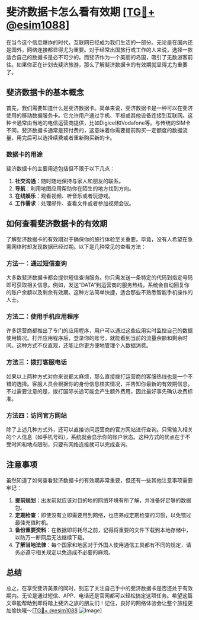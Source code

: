 # 斐济数据卡怎么看有效期 [[TG💪+ @esim1088](https://t.me/s/esim1088)]

在当今这个信息爆炸的时代，互联网已经成为我们生活的一部分。无论是在国内还是国外，网络连接都显得尤为重要。对于经常出国旅行或工作的人来说，选择一款适合自己的数据卡是必不可少的。而斐济作为一个美丽的岛国，吸引了无数游客前往。如果你正在计划去斐济旅游，那么了解斐济数据卡的有效期就显得尤为重要了。

## 斐济数据卡的基本概念

首先，我们需要知道什么是斐济数据卡。简单来说，斐济数据卡是一种可以在斐济使用的移动数据服务卡。它允许用户通过手机、平板或其他设备连接到互联网。这种卡通常由当地的电信运营商提供，比如Digicel和Vodafone等。与传统的SIM卡不同，斐济数据卡通常是预付费的，这意味着你需要提前购买一定额度的数据流量，用完后可以选择续费或者重新购买新的卡。

### 数据卡的用途

斐济数据卡的主要用途包括但不限于以下几点：

1. **社交沟通**：随时随地保持与家人和朋友的联系。
2. **导航**：利用地图应用帮助你在陌生的地方找到方向。
3. **在线娱乐**：观看视频、听音乐或者玩游戏。
4. **工作需求**：处理邮件、查看文件或者参加视频会议。

## 如何查看斐济数据卡的有效期

了解斐济数据卡的有效期对于确保你的旅行体验至关重要。毕竟，没有人希望在急需网络时却发现数据已经过期。以下是几种常见的查看方法：

### 方法一：通过短信查询

大多数斐济数据卡都会提供短信查询服务。你只需发送一条特定的代码到指定号码即可获取相关信息。例如，发送“DATA”到运营商的服务热线，系统会自动回复你的账户余额以及剩余有效期。这种方法简单快捷，适合那些不熟悉智能手机操作的人士。

### 方法二：使用手机应用程序

许多运营商都推出了专门的应用程序，用户可以通过这些应用实时监控自己的数据使用情况。打开应用程序后，登录你的账号，就能看到当前的流量余额和剩余时间。这种方式不仅直观，还能让你更方便地管理个人数据消费。

### 方法三：拨打客服电话

如果以上两种方式对你来说都太麻烦，那么直接拨打运营商的客服热线也是一个不错的选择。客服人员会根据你的身份信息核实情况，并告知你最新的有效期信息。不过需要注意的是，拨打国际长途可能会产生额外费用，因此最好事先确认收费标准。

### 方法四：访问官方网站

除了上述几种方式外，还可以直接访问运营商的官方网站进行查询。只需输入相关的个人信息（如手机号码），系统就会显示你的账户状态。这种方式的优点在于不受时间和地点限制，只要有网络连接就可以完成查询。

## 注意事项

虽然知道了如何查看斐济数据卡的有效期非常重要，但还有一些其他注意事项需要牢记：

1. **提前规划**：出发前就应该对目的地的网络环境有所了解，并准备好足够的数据包。
2. **定期检查**：即使没有立即需要用到网络，也应养成定期检查的习惯，以免错过最佳充值时机。
3. **备份重要资料**：在数据即将耗尽之前，记得将重要的文件下载到本地存储中，以防万一断网后无法继续下载。
4. **了解当地法律**：每个国家和地区对于外国人使用通信工具都有不同的规定，请务必遵守相关规定以免造成不必要的麻烦。

## 总结

总之，在享受斐济美景的同时，别忘了关注自己手中的斐济数据卡是否还处于有效期内。无论是通过短信、APP、电话还是官网都可以轻松搞定这项任务。希望这篇文章能帮助到即将踏上斐济之旅的朋友们！记住，良好的网络体验会让整个旅程更加愉快哦～[[TG💪+ @esim1088](https://t.me/s/esim1088) ![Image](https://i.postimg.cc/4NQfJmqS/Snipaste-2025-05-13-00-14-12.png)]
